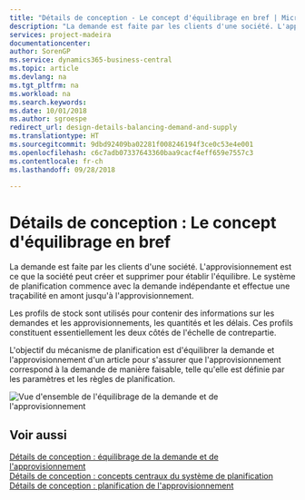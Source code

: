 ```yaml
---
title: "Détails de conception - Le concept d'équilibrage en bref | Microsoft Docs"
description: "La demande est faite par les clients d'une société. L'approvisionnement est ce que la société peut créer et supprimer pour établir l'équilibre. Le système de planification commence avec la demande indépendante et effectue une traçabilité en amont jusqu'à l'approvisionnement."
services: project-madeira
documentationcenter: 
author: SorenGP
ms.service: dynamics365-business-central
ms.topic: article
ms.devlang: na
ms.tgt_pltfrm: na
ms.workload: na
ms.search.keywords: 
ms.date: 10/01/2018
ms.author: sgroespe
redirect_url: design-details-balancing-demand-and-supply
ms.translationtype: HT
ms.sourcegitcommit: 9dbd92409ba02281f008246194f3ce0c53e4e001
ms.openlocfilehash: c6c7adb07337643360baa9cacf4eff659e7557c3
ms.contentlocale: fr-ch
ms.lasthandoff: 09/28/2018

---
```

# <a name="design-details-the-concept-of-balancing-in-brief"></a>Détails de conception : Le concept d'équilibrage en bref
La demande est faite par les clients d'une société. L'approvisionnement est ce que la société peut créer et supprimer pour établir l'équilibre. Le système de planification commence avec la demande indépendante et effectue une traçabilité en amont jusqu'à l'approvisionnement.  

 Les profils de stock sont utilisés pour contenir des informations sur les demandes et les approvisionnements, les quantités et les délais. Ces profils constituent essentiellement les deux côtés de l'échelle de contrepartie.  

 L'objectif du mécanisme de planification est d'équilibrer la demande et l'approvisionnement d'un article pour s'assurer que l'approvisionnement correspond à la demande de manière faisable, telle qu'elle est définie par les paramètres et les règles de planification.  

 ![Vue d'ensemble de l'équilibrage de la demande et de l'approvisionnement](media/nav_app_supply_planning_2_balancing.png "Vue d'ensemble de l'équilibrage de la demande et de l'approvisionnement")  

## <a name="see-also"></a>Voir aussi  
 [Détails de conception : équilibrage de la demande et de l'approvisionnement](design-details-balancing-demand-and-supply.md)   
 [Détails de conception : concepts centraux du système de planification](design-details-central-concepts-of-the-planning-system.md)   
 [Détails de conception : planification de l'approvisionnement](design-details-supply-planning.md)

